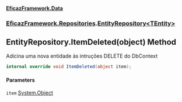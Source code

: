 #### [EficazFramework.Data](EficazFrameworkData.md 'EficazFramework Data')
### [EficazFramework.Repositories](EficazFrameworkData.md#EficazFramework.Repositories 'EficazFramework.Repositories').[EntityRepository&lt;TEntity&gt;](EficazFramework.Repositories/EntityRepository_TEntity_.md 'EficazFramework.Repositories.EntityRepository<TEntity>')

## EntityRepository<TEntity>.ItemDeleted(object) Method

Adicina uma nova entidade às intruções DELETE do DbContext

```csharp
internal override void ItemDeleted(object item);
```
#### Parameters

<a name='EficazFramework.Repositories.EntityRepository_TEntity_.ItemDeleted(object).item'></a>

`item` [System.Object](https://docs.microsoft.com/en-us/dotnet/api/System.Object 'System.Object')